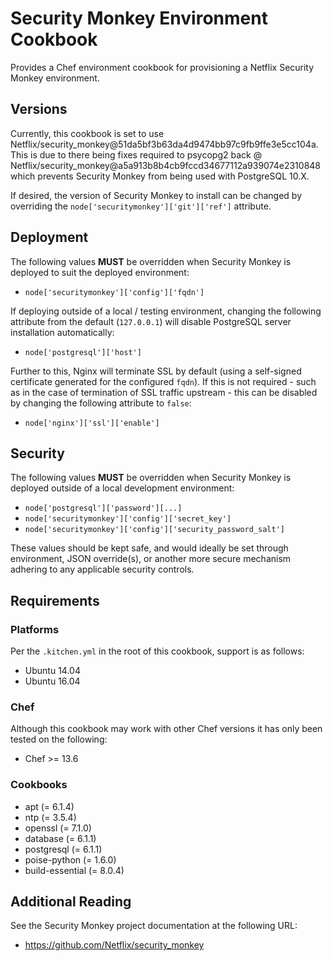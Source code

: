 # Security Monkey Environment Cookbook

Provides a Chef environment cookbook for provisioning a Netflix Security Monkey environment.

## Versions

Currently, this cookbook is set to use Netflix/security\_monkey@51da5bf3b63da4d9474bb97c9fb9ffe3e5cc104a. This is due to there being fixes required to psycopg2 back @ Netflix/security\_monkey@a5a913b8b4cb9fccd34677112a939074e2310848 which prevents Security Monkey from being used with PostgreSQL 10.X.

If desired, the version of Security Monkey to install can be changed by overriding the `node['securitymonkey']['git']['ref']` attribute.

## Deployment

The following values **MUST** be overridden when Security Monkey is deployed to suit the deployed environment:

* `node['securitymonkey']['config']['fqdn']`

If deploying outside of a local / testing environment, changing the following attribute from the default (`127.0.0.1`) will disable PostgreSQL server installation automatically:

* `node['postgresql']['host']`

Further to this, Nginx will terminate SSL by default (using a self-signed certificate generated for the configured `fqdn`). If this is not required - such as in the case of termination of SSL traffic upstream - this can be disabled by changing the following attribute to `false`:

* `node['nginx']['ssl']['enable']`

## Security

The following values **MUST** be overridden when Security Monkey is deployed outside of a local development environment:

* `node['postgresql']['password'][...]`
* `node['securitymonkey']['config']['secret_key']`
* `node['securitymonkey']['config']['security_password_salt']`

These values should be kept safe, and would ideally be set through environment, JSON override(s), or another more secure mechanism adhering to any applicable security controls.

## Requirements

### Platforms

Per the `.kitchen.yml` in the root of this cookbook, support is as follows:

* Ubuntu 14.04
* Ubuntu 16.04

### Chef

Although this cookbook may work with other Chef versions it has only been tested on the following:

* Chef >= 13.6

### Cookbooks

* apt (= 6.1.4)
* ntp (= 3.5.4)
* openssl (= 7.1.0)
* database (= 6.1.1)
* postgresql (= 6.1.1)
* poise-python (= 1.6.0)
* build-essential (= 8.0.4)

## Additional Reading

See the Security Monkey project documentation at the following URL:

* https://github.com/Netflix/security_monkey
